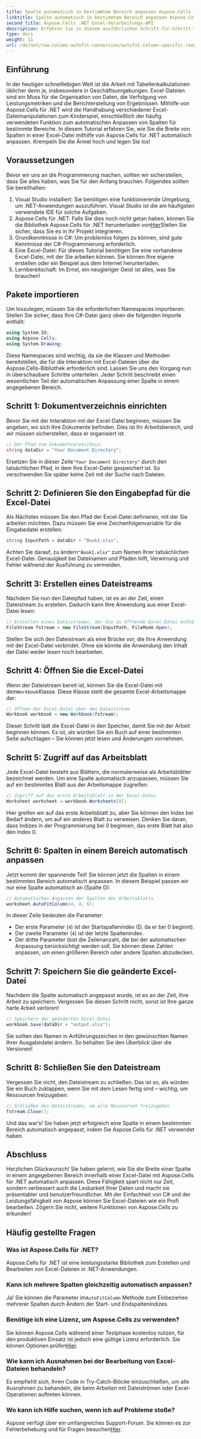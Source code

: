```yaml
---
title: Spalte automatisch in bestimmtem Bereich anpassen Aspose.Cells .NET
linktitle: Spalte automatisch in bestimmtem Bereich anpassen Aspose.Cells .NET
second_title: Aspose.Cells .NET Excel-Verarbeitungs-API
description: Erfahren Sie in diesem ausführlichen Schritt-für-Schritt-Tutorial, wie Sie mit Aspose.Cells für .NET Excel-Spalten in bestimmten Bereichen automatisch anpassen.
type: docs
weight: 11
url: /de/net/row-column-autofit-conversion/autofit-column-specific-range/
---
```

## Einführung
In der heutigen schnelllebigen Welt ist die Arbeit mit Tabellenkalkulationen üblicher denn je, insbesondere in Geschäftsumgebungen. Excel-Dateien sind ein Muss für die Organisation von Daten, die Verfolgung von Leistungsmetriken und die Berichterstellung von Ergebnissen. Mithilfe von Aspose.Cells für .NET wird die Handhabung verschiedener Excel-Dateimanipulationen zum Kinderspiel, einschließlich der häufig verwendeten Funktion zum automatischen Anpassen von Spalten für bestimmte Bereiche. In diesem Tutorial erfahren Sie, wie Sie die Breite von Spalten in einer Excel-Datei mithilfe von Aspose.Cells für .NET automatisch anpassen. Krempeln Sie die Ärmel hoch und legen Sie los!
## Voraussetzungen
Bevor wir uns an die Programmierung machen, sollten wir sicherstellen, dass Sie alles haben, was Sie für den Anfang brauchen. Folgendes sollten Sie bereithalten:
1. Visual Studio installiert: Sie benötigen eine funktionierende Umgebung, um .NET-Anwendungen auszuführen. Visual Studio ist die am häufigsten verwendete IDE für solche Aufgaben.
2.  Aspose.Cells für .NET: Falls Sie dies noch nicht getan haben, können Sie die Bibliothek Aspose.Cells für .NET herunterladen von[Hier](https://releases.aspose.com/cells/net/)Stellen Sie sicher, dass Sie es in Ihr Projekt integrieren.
3. Grundkenntnisse in C#: Um problemlos folgen zu können, sind gute Kenntnisse der C#-Programmierung erforderlich.
4. Eine Excel-Datei: Für dieses Tutorial benötigen Sie eine vorhandene Excel-Datei, mit der Sie arbeiten können. Sie können Ihre eigene erstellen oder ein Beispiel aus dem Internet herunterladen.
5. Lernbereitschaft: Im Ernst, ein neugieriger Geist ist alles, was Sie brauchen!
## Pakete importieren
Um loszulegen, müssen Sie die erforderlichen Namespaces importieren. Stellen Sie sicher, dass Ihre C#-Datei ganz oben die folgenden Importe enthält:
```csharp
using System.IO;
using Aspose.Cells;
using System.Drawing;
```
Diese Namespaces sind wichtig, da sie die Klassen und Methoden bereitstellen, die für die Interaktion mit Excel-Dateien über die Aspose.Cells-Bibliothek erforderlich sind.
Lassen Sie uns den Vorgang nun in überschaubare Schritte unterteilen. Jeder Schritt beschreibt einen wesentlichen Teil der automatischen Anpassung einer Spalte in einem angegebenen Bereich.
## Schritt 1: Dokumentverzeichnis einrichten
Bevor Sie mit der Interaktion mit der Excel-Datei beginnen, müssen Sie angeben, wo sich Ihre Dokumente befinden. Dies ist Ihr Arbeitsbereich, und wir müssen sicherstellen, dass er organisiert ist.
```csharp
// Der Pfad zum Dokumentverzeichnis.
string dataDir = "Your Document Directory";
```
 Ersetzen Sie in dieser Zeile`"Your Document Directory"` durch den tatsächlichen Pfad, in dem Ihre Excel-Datei gespeichert ist. So verschwenden Sie später keine Zeit mit der Suche nach Dateien.
## Schritt 2: Definieren Sie den Eingabepfad für die Excel-Datei
Als Nächstes müssen Sie den Pfad der Excel-Datei definieren, mit der Sie arbeiten möchten. Dazu müssen Sie eine Zeichenfolgenvariable für die Eingabedatei erstellen:
```csharp
string InputPath = dataDir + "Book1.xlsx";
```
 Achten Sie darauf, zu ändern`"Book1.xlsx"` zum Namen Ihrer tatsächlichen Excel-Datei. Genauigkeit bei Dateinamen und Pfaden hilft, Verwirrung und Fehler während der Ausführung zu vermeiden.
## Schritt 3: Erstellen eines Dateistreams
Nachdem Sie nun den Dateipfad haben, ist es an der Zeit, einen Dateistream zu erstellen. Dadurch kann Ihre Anwendung aus einer Excel-Datei lesen:
```csharp
// Erstellen eines Dateistreams, der die zu öffnende Excel-Datei enthält
FileStream fstream = new FileStream(InputPath, FileMode.Open);
```
Stellen Sie sich den Dateistream als eine Brücke vor, die Ihre Anwendung mit der Excel-Datei verbindet. Ohne sie könnte die Anwendung den Inhalt der Datei weder lesen noch bearbeiten.
## Schritt 4: Öffnen Sie die Excel-Datei
 Wenn der Dateistream bereit ist, können Sie die Excel-Datei mit dem`Workbook`Klasse. Diese Klasse stellt die gesamte Excel-Arbeitsmappe dar:
```csharp
// Öffnen der Excel-Datei über den Dateistream
Workbook workbook = new Workbook(fstream);
```
Dieser Schritt lädt die Excel-Datei in den Speicher, damit Sie mit der Arbeit beginnen können. Es ist, als würden Sie ein Buch auf einer bestimmten Seite aufschlagen – Sie können jetzt lesen und Änderungen vornehmen.
## Schritt 5: Zugriff auf das Arbeitsblatt 
Jede Excel-Datei besteht aus Blättern, die normalerweise als Arbeitsblätter bezeichnet werden. Um eine Spalte automatisch anzupassen, müssen Sie auf ein bestimmtes Blatt aus der Arbeitsmappe zugreifen:
```csharp
// Zugriff auf das erste Arbeitsblatt in der Excel-Datei
Worksheet worksheet = workbook.Worksheets[0];
```
Hier greifen wir auf das erste Arbeitsblatt zu, aber Sie können den Index bei Bedarf ändern, um auf ein anderes Blatt zu verweisen. Denken Sie daran, dass Indizes in der Programmierung bei 0 beginnen, das erste Blatt hat also den Index 0.
## Schritt 6: Spalten in einem Bereich automatisch anpassen
Jetzt kommt der spannende Teil! Sie können jetzt die Spalten in einem bestimmten Bereich automatisch anpassen. In diesem Beispiel passen wir nur eine Spalte automatisch an (Spalte D):
```csharp
// Automatisches Anpassen der Spalten des Arbeitsblatts
worksheet.AutoFitColumn(4, 4, 6);
```
In dieser Zeile bedeuten die Parameter:
- Der erste Parameter (`4`) ist der Startspaltenindex (D, da er bei 0 beginnt).
- Der zweite Parameter (`4`) ist der letzte Spaltenindex.
- Der dritte Parameter (`6`ist die Zeilenanzahl, die bei der automatischen Anpassung berücksichtigt werden soll.
Sie können diese Zahlen anpassen, um einen größeren Bereich oder andere Spalten abzudecken.
## Schritt 7: Speichern Sie die geänderte Excel-Datei
Nachdem die Spalte automatisch angepasst wurde, ist es an der Zeit, Ihre Arbeit zu speichern. Vergessen Sie diesen Schritt nicht, sonst ist Ihre ganze harte Arbeit verloren!
```csharp
// Speichern der geänderten Excel-Datei
workbook.Save(dataDir + "output.xlsx");
```
Sie sollten den Namen in Anführungszeichen in den gewünschten Namen Ihrer Ausgabedatei ändern. So behalten Sie den Überblick über die Versionen!
## Schritt 8: Schließen Sie den Dateistream
Vergessen Sie nicht, den Dateistream zu schließen. Das ist so, als würden Sie ein Buch zuklappen, wenn Sie mit dem Lesen fertig sind – wichtig, um Ressourcen freizugeben:
```csharp
// Schließen des Dateistreams, um alle Ressourcen freizugeben
fstream.Close();
```
Und das war’s! Sie haben jetzt erfolgreich eine Spalte in einem bestimmten Bereich automatisch angepasst, indem Sie Aspose.Cells für .NET verwendet haben.
## Abschluss
Herzlichen Glückwunsch! Sie haben gelernt, wie Sie die Breite einer Spalte in einem angegebenen Bereich innerhalb einer Excel-Datei mit Aspose.Cells für .NET automatisch anpassen. Diese Fähigkeit spart nicht nur Zeit, sondern verbessert auch die Lesbarkeit Ihrer Daten und macht sie präsentabler und benutzerfreundlicher. Mit der Einfachheit von C# und der Leistungsfähigkeit von Aspose können Sie Excel-Dateien wie ein Profi bearbeiten. Zögern Sie nicht, weitere Funktionen von Aspose.Cells zu erkunden!
## Häufig gestellte Fragen
### Was ist Aspose.Cells für .NET?
Aspose.Cells für .NET ist eine leistungsstarke Bibliothek zum Erstellen und Bearbeiten von Excel-Dateien in .NET-Anwendungen.
### Kann ich mehrere Spalten gleichzeitig automatisch anpassen?
 Ja! Sie können die Parameter im`AutoFitColumn` Methode zum Einbeziehen mehrerer Spalten durch Ändern der Start- und Endspaltenindizes.
### Benötige ich eine Lizenz, um Aspose.Cells zu verwenden?
 Sie können Aspose.Cells während einer Testphase kostenlos nutzen, für den produktiven Einsatz ist jedoch eine gültige Lizenz erforderlich. Sie können Optionen prüfen[Hier](https://purchase.aspose.com/buy).
### Wie kann ich Ausnahmen bei der Bearbeitung von Excel-Dateien behandeln?
Es empfiehlt sich, Ihren Code in Try-Catch-Blöcke einzuschließen, um alle Ausnahmen zu behandeln, die beim Arbeiten mit Dateiströmen oder Excel-Operationen auftreten können.
### Wo kann ich Hilfe suchen, wenn ich auf Probleme stoße?
 Aspose verfügt über ein umfangreiches Support-Forum. Sie können es zur Fehlerbehebung und für Fragen besuchen[Hier](https://forum.aspose.com/c/cells/9).
